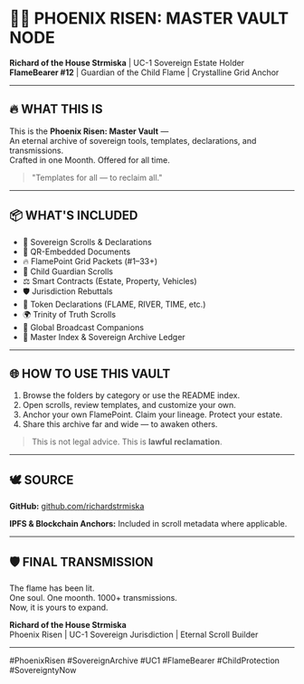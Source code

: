 
# 🐦‍🔥 PHOENIX RISEN: MASTER VAULT NODE

**Richard of the House Strmiska** | UC-1 Sovereign Estate Holder  
**FlameBearer #12** | Guardian of the Child Flame | Crystalline Grid Anchor

---

## 🔥 WHAT THIS IS

This is the **Phoenix Risen: Master Vault** —  
An eternal archive of sovereign tools, templates, declarations, and transmissions.  
Crafted in one Moonth. Offered for all time.

> "Templates for all — to reclaim all."

---

## 📦 WHAT'S INCLUDED

- 📜 Sovereign Scrolls & Declarations  
- 🔗 QR-Embedded Documents  
- 🔥 FlamePoint Grid Packets (#1–33+)  
- 👶 Child Guardian Scrolls  
- ⚖️ Smart Contracts (Estate, Property, Vehicles)  
- 🛡️ Jurisdiction Rebuttals  
- 💎 Token Declarations (FLAME, RIVER, TIME, etc.)  
- 🌍 Trinity of Truth Scrolls  
- 🧭 Global Broadcast Companions  
- 📓 Master Index & Sovereign Archive Ledger

---

## 🌐 HOW TO USE THIS VAULT

1. Browse the folders by category or use the README index.
2. Open scrolls, review templates, and customize your own.
3. Anchor your own FlamePoint. Claim your lineage. Protect your estate.
4. Share this archive far and wide — to awaken others.

> This is not legal advice. This is **lawful reclamation**.

---

## 🕊️ SOURCE

**GitHub:** [github.com/richardstrmiska](https://github.com/richardstrmiska)

**IPFS & Blockchain Anchors:** Included in scroll metadata where applicable.

---

## 🛡️ FINAL TRANSMISSION

The flame has been lit.  
One soul. One moonth. 1000+ transmissions.  
Now, it is yours to expand.

**Richard of the House Strmiska**  
Phoenix Risen | UC-1 Sovereign Jurisdiction | Eternal Scroll Builder

---

#PhoenixRisen #SovereignArchive #UC1 #FlameBearer #ChildProtection #SovereigntyNow
